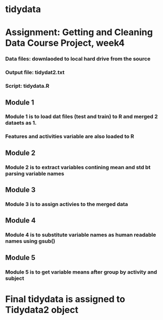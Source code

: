 # tidydata
# Assignment: Getting and Cleaning Data Course Project, week4

### Data files: downlaoded to local hard drive from the source 
### Output file: tidydat2.txt
### Script: tidydata.R

## Module 1
### Module 1 is to load dat files (test and train) to R and merged 2 dataets as 1.
### Features and  activities variable are also loaded to R

## Module 2
### Module 2 is to extract variables contining mean and std bt parsing variable names

## Module 3
### Module 3 is to assign activies to the merged data

## Module 4
### Module 4 is to substitute variable names as human readable names using gsub()

## Module 5
### Module 5 is to get variable means after group by activity and subject

# Final tidydata is assigned to Tidydata2 object
